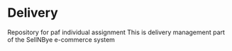 # Delivery
Repository for paf individual assignment
This is delivery management part of the SellNBye e-commerce system
